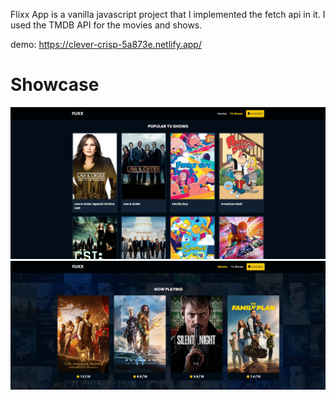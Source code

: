 Flixx App is a vanilla javascript project that I implemented the fetch api in it.
I used the TMDB API for the movies and shows.

demo: https://clever-crisp-5a873e.netlify.app/

# Showcase

<img src="images/showcase_1.png">
<img src="images/showcase_2.png">
